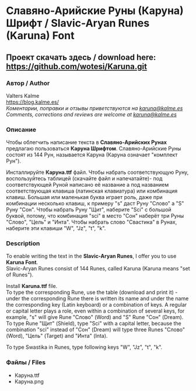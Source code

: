 # Славяно-Арийские Руны (Каруна) Шрифт /  Slavic-Aryan Runes (Karuna) Font
## Проект скачать здесь / download here: https://github.com/wotesi/Karuna.git
### Автор / Author
Valters Kalme  
https://blog.kalme.es/  
*Коментарии, поправки и отзывы приветствуются на karuna@kalme.es  
Comments, corrections and reviews are welcome at karuna@kalme.es*
### Описание
Чтобы облегчить написание текста в **Славяно-Арийских Рунах** предлагаю пользоваться **Каруна Шрифтом**.
Славяно-Арийские Руны состоят из 144 Рун, называется Каруна (Каруна означает "комплект Рун").

Инсталлируйте **Каруна.ttf** файл.
Чтобы набрать соответствующую Руну, воспользуйтесь таблицей (скачайте файл и напечатайте)- под соответствующей Руной написано её название а под названием соответствующая клавиша (латинская клавиатура) или комбинация клавиш. Большая или маленькая буква играет роль, даже при комбинации несколько клавиш, к примеру "s" даст Руну "Слово" а "S" Руну "Сон". Чтобы набрать Руну "Щит", наберите "Sci" с большой буквой, потому, что комбинация "sci" в место "Сон" наберёт три Руны "Слово", "Цель" и "Инта".
Чтобы набрать слово "Свастика" в Рунах, наберите эти клавиши "W", "Jz", "t", "k".

### Description
To enable writing the text in the **Slavic-Aryan Runes**, I offer you to use **Karuna Font**.  
Slavic-Aryan Runes consist of 144 Runes, called Karuna (Karuna means "set of Runes").

Install **Karuna.ttf** file.  
To type the corresponding Rune, use the table (download and print it) - under the corresponding Rune there is written its name and under the name the corresponding key (Latin keyboard) or a combination of keys. A regular or capital letter plays a role, even within a combination of several keys, for example, "s" will give Rune "Слово" (Word) and "S" Rune "Сон" (Dream). To type Rune "Щит" (Shield), type "Sci" with a capital letter, because the combination "sci" instead of "Сон" (Dream) will type three Runes "Слово" (Word), "Цель" (Target) and "Инта" (Inta).

To type Swastika in Runes, type following keys "W", "Jz", "t", "k".
### Файлы / Files
* Каруна.ttf
* Каруна.png
